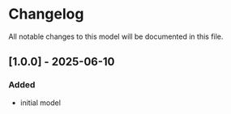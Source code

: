 # Changelog
All notable changes to this model will be documented in this file.

## [1.0.0] - 2025-06-10
### Added
- initial model

